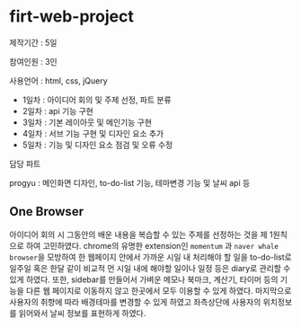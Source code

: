 # firt-web-project

제작기간 : 5일

참여인원 : 3인

사용언어 : html, css, jQuery

- 1일차 : 아이디어 회의 및 주제 선정, 파트 분류
- 2일차 : api 기능 구현
- 3일차 : 기본 레이아웃 및 메인기능 구현
- 4일차 : 서브 기능 구현 및 디자인 요소 추가
- 5일차 : 기능 및 디자인 요소 점검 및 오류 수정

담당 파트

progyu : 메인화면 디자인, to-do-list 기능, 테마변경 기능 및 날씨 api 등


## One Browser

아이디어 회의 시 그동안의 배운 내용을 복습할 수 있는 주제를 선정하는 것을 제 1원칙으로 하여 고민하였다. chrome의 유명한 extension인 `momentum` 과 `naver whale browser`을 모방하여 한 웹페이지 안에서 가까운 시일 내 처리해야 할 일을 to-do-list로 일주일 혹은 한달 같이 비교적 먼 시일 내에 해야할 일이나 일정 등은 diary로 관리할 수 있게 하였다. 또한, sidebar를 만들어서 가벼운 메모나 북마크, 계산기, 타이머 등의 기능을 다른 웹 페이지로 이동하지 않고 한곳에서 모두 이용할 수 있게 하였다. 마지막으로 사용자의 취향에 따라 배경테마를 변경할 수 있게 하였고 좌측상단에 사용자의 위치정보를 읽어와서 날씨 정보를 표현하게 하였다.
